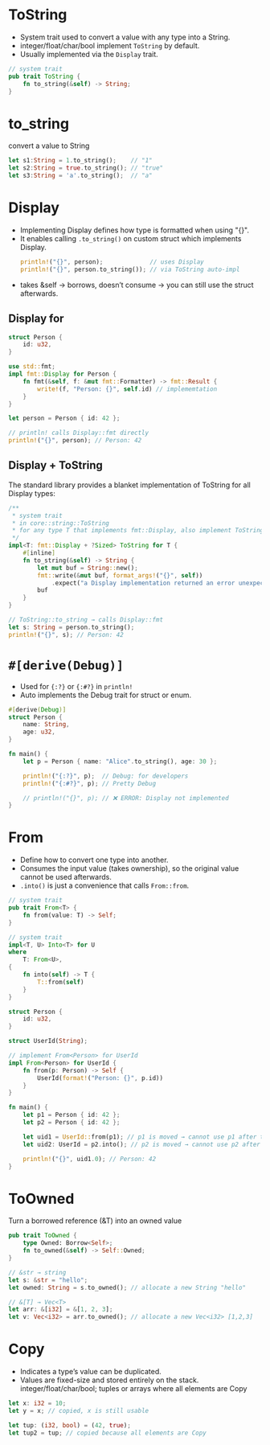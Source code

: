 # ToString

- System trait used to convert a value with any type into a String.
- integer/float/char/bool implement `ToString` by default.
- Usually implemented via the `Display` trait.

```rs
// system trait
pub trait ToString {
    fn to_string(&self) -> String;
}
```

# to_string

convert a value to String

```rs
let s1:String = 1.to_string();    // "1"
let s2:String = true.to_string(); // "true"
let s3:String = 'a'.to_string();  // "a"
```

# Display

- Implementing Display defines how type is formatted when using "{}".
- It enables calling `.to_string()` on custom struct which implements Display.
  ```rs
  println!("{}", person);             // uses Display
  println!("{}", person.to_string()); // via ToString auto-impl
  ```
- takes &self → borrows, doesn’t consume → you can still use the struct afterwards.

## Display for

```rs
struct Person {
    id: u32,
}

use std::fmt;
impl fmt::Display for Person {
    fn fmt(&self, f: &mut fmt::Formatter) -> fmt::Result {
        write!(f, "Person: {}", self.id) // implememtation
    }
}

let person = Person { id: 42 };

// println! calls Display::fmt directly
println!("{}", person); // Person: 42
```

## Display + ToString

The standard library provides a blanket implementation of ToString for all Display types:

```rs
/**
 * system trait
 * in core::string::ToString
 * for any type T that implements fmt::Display, also implement ToString.
 */
impl<T: fmt::Display + ?Sized> ToString for T {
    #[inline]
    fn to_string(&self) -> String {
        let mut buf = String::new();
        fmt::write(&mut buf, format_args!("{}", self))
            .expect("a Display implementation returned an error unexpectedly");
        buf
    }
}
```

```rs
// ToString::to_string → calls Display::fmt
let s: String = person.to_string();
println!("{}", s); // Person: 42
```

# `#[derive(Debug)]`

- Used for `{:?}` or `{:#?}` in `println!`
- Auto implements the Debug trait for struct or enum.

```rs
#[derive(Debug)]
struct Person {
    name: String,
    age: u32,
}

fn main() {
    let p = Person { name: "Alice".to_string(), age: 30 };

    println!("{:?}", p);  // Debug: for developers
    println!("{:#?}", p); // Pretty Debug

    // println!("{}", p); // ❌ ERROR: Display not implemented
}
```

# From<T>

- Define how to convert one type into another.
- Consumes the input value (takes ownership), so the original value cannot be used afterwards.
- `.into()` is just a convenience that calls `From::from`.

```rs
// system trait
pub trait From<T> {
    fn from(value: T) -> Self;
}

// system trait
impl<T, U> Into<T> for U
where
    T: From<U>,
{
    fn into(self) -> T {
        T::from(self)
    }
}
```

```rs
struct Person {
    id: u32,
}

struct UserId(String);

// implement From<Person> for UserId
impl From<Person> for UserId {
    fn from(p: Person) -> Self {
        UserId(format!("Person: {}", p.id))
    }
}

fn main() {
    let p1 = Person { id: 42 };
    let p2 = Person { id: 42 };

    let uid1 = UserId::from(p1); // p1 is moved → cannot use p1 after this
    let uid2: UserId = p2.into(); // p2 is moved → cannot use p2 after this

    println!("{}", uid1.0); // Person: 42
}
```

# ToOwned

Turn a borrowed reference (&T) into an owned value

```rs
pub trait ToOwned {
    type Owned: Borrow<Self>;
    fn to_owned(&self) -> Self::Owned;
}
```

```rs
// &str → string
let s: &str = "hello";
let owned: String = s.to_owned(); // allocate a new String "hello"

// &[T] → Vec<T>
let arr: &[i32] = &[1, 2, 3];
let v: Vec<i32> = arr.to_owned(); // allocate a new Vec<i32> [1,2,3]

```

# Copy

- Indicates a type’s value can be duplicated.
- Values are fixed-size and stored entirely on the stack. integer/float/char/bool; tuples or arrays where all elements are Copy

```rs
let x: i32 = 10;
let y = x; // copied, x is still usable

let tup: (i32, bool) = (42, true);
let tup2 = tup; // copied because all elements are Copy
```
